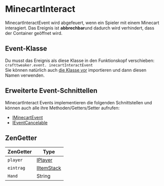 # MinecartInteract

MinecartInteractEvent wird abgefeuert, wenn ein Spieler mit einem Minecart interagiert. Das Ereignis ist **abbrechbar**und dadurch wird verhindert, dass der Container geöffnet wird.

## Event-Klasse
Du musst das Ereignis als diese Klasse in den Funktionskopf verschieben:  
`crafttweaker.event. inecartInteractEvent`  
Sie können natürlich auch [die Klasse vor](/AdvancedFunctions/Import/) importieren und dann diesen Namen verwenden.

## Erweiterte Event-Schnittellen
MinecartInteract Events implementieren die folgenden Schnittstellen und können auch alle ihre Methoden/Getters/Setter aufrufen:

- [IMinecartEvent](/Vanilla/Events/Events/IMinecartEvent/)
- [IEventCancelable](/Vanilla/Events/Events/IEventCancelable/)


## ZenGetter

| ZenGetter | Type                                     |
| --------- | ---------------------------------------- |
| `player`  | [IPlayer](/Vanilla/Players/IPlayer/)     |
| `eintrag` | [IItemStack](/Vanilla/Items/IItemStack/) |
| `Hand`    | String                                   |
